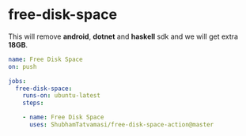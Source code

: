 # free-disk-space

This will remove **android**, **dotnet** and **haskell** sdk and we will get extra **18GB**.

```yaml
name: Free Disk Space
on: push

jobs:
  free-disk-space:
    runs-on: ubuntu-latest
    steps:

    - name: Free Disk Space
      uses: ShubhamTatvamasi/free-disk-space-action@master
```
